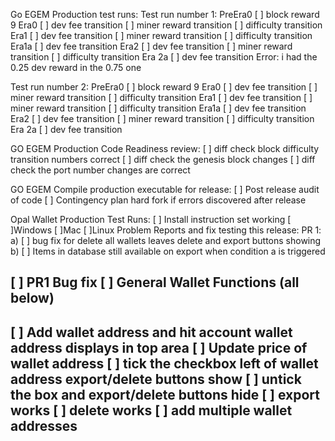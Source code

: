 Go EGEM Production test runs:
Test run number 1:
PreEra0 	[ ] block reward 9
Era0 		[ ] dev fee transition [ ] miner reward transition [ ] difficulty transition
Era1		[ ] dev fee transition [ ] miner reward transition [ ] difficulty transition
Era1a 		[ ] dev fee transition
Era2 		[ ] dev fee transition [ ] miner reward transition [ ] difficulty transition
Era 2a 		[ ] dev fee transition
Error: i had the 0.25 dev reward in the 0.75 one

Test run number 2:
PreEra0 	[ ] block reward 9
Era0 		[ ] dev fee transition [ ] miner reward transition [ ] difficulty transition
Era1 		[ ] dev fee transition [ ] miner reward transition [ ] difficulty transition
Era1a 		[ ] dev fee transition
Era2 		[ ] dev fee transition [ ] miner reward transition [ ] difficulty transition
Era 2a 		[ ] dev fee transition


GO EGEM Production Code Readiness review:
[ ] diff check block difficulty transition numbers correct
[ ] diff check the genesis block changes
[ ] diff check the port number changes are correct


GO EGEM Compile production executable for release:
[ ] Post release audit of code
[ ] Contingency plan hard fork if errors discovered after release

Opal Wallet Production Test Runs:
[ ] Install instruction set working
	[ ]Windows
	[ ]Mac
	[ ]Linux
Problem Reports and fix testing this release:
PR 1:
a)	[ ] bug fix for delete all wallets leaves delete and export buttons showing
b)	[ ] Items in database still available on export when condition a is triggered

[ ] PR1 Bug fix 
[ ] General Wallet Functions (all below)
---------------------
[ ] Add wallet address and hit account wallet address displays in top area
[ ] Update price of wallet address
[ ] tick the checkbox left of wallet address export/delete buttons show
[ ] untick the box and export/delete buttons hide
[ ] export works
[ ] delete works
[ ] add multiple wallet addresses
-----------------------

